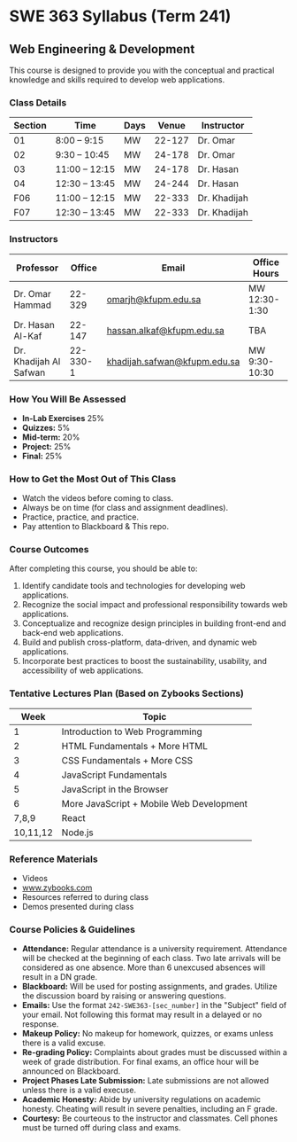 # SWE 363 Syllabus (Term 241)
## Web Engineering & Development

This course is designed to provide you with the conceptual and practical knowledge and skills required to develop web applications.

### Class Details
| Section | Time            | Days | Venue | Instructor  |
|---------|-----------------|------|--------|------------|
| 01      | 8:00 – 9:15     | MW   | 22-127 | Dr. Omar       |
| 02      | 9:30 – 10:45    | MW   | 24-178 | Dr. Omar       |
| 03      | 11:00 – 12:15   | MW   | 24-178 | Dr. Hasan      |
| 04      | 12:30 – 13:45   | MW   | 24-244 | Dr. Hasan      |
| F06     | 11:00 – 12:15   | MW   | 22-333 | Dr. Khadijah   |
| F07     | 12:30 – 13:45   | MW   | 22-333 | Dr. Khadijah   |

### Instructors
| Professor           | Office | Email                    | Office Hours   |
|---------------------|--------|--------------------------|----------------|
| Dr. Omar Hammad     | 22-329 | omarjh@kfupm.edu.sa      |      MW 12:30-1:30       |
| Dr. Hasan Al-Kaf    | 22-147 | hassan.alkaf@kfupm.edu.sa |      TBA              |
| Dr. Khadijah Al Safwan| 22-330-1 | khadijah.safwan@kfupm.edu.sa |      MW 9:30-10:30       |

### How You Will Be Assessed
- **In-Lab Exercises** 25%
- **Quizzes:** 5%
- **Mid-term:** 20%
- **Project:** 25%
- **Final:** 25%

### How to Get the Most Out of This Class
- Watch the videos before coming to class.
- Always be on time (for class and assignment deadlines).
- Practice, practice, and practice.
- Pay attention to Blackboard & This repo.

### Course Outcomes
After completing this course, you should be able to:
1. Identify candidate tools and technologies for developing web applications.
2. Recognize the social impact and professional responsibility towards web applications.
3. Conceptualize and recognize design principles in building front-end and back-end web applications.
4. Build and publish cross-platform, data-driven, and dynamic web applications.
5. Incorporate best practices to boost the sustainability, usability, and accessibility of web applications.

### Tentative Lectures Plan (Based on Zybooks Sections)
|Week|Topic|
|-----|------|
| 1  | Introduction to Web Programming |
| 2  | HTML Fundamentals + More HTML | 
| 3  | CSS Fundamentals + More CSS |
| 4  | JavaScript Fundamentals |
| 5  | JavaScript in the Browser|
| 6  | More JavaScript + Mobile Web Development |
| 7,8,9 | React |
| 10,11,12 | Node.js |

### Reference Materials
- Videos 
- www.zybooks.com
- Resources referred to during class
- Demos presented during class 

### Course Policies & Guidelines
- **Attendance:** Regular attendance is a university requirement. Attendance will be checked at the beginning of each class. Two late arrivals will be considered as one absence. More than 6 unexcused absences will result in a DN grade.
- **Blackboard:** Will be used for posting assignments, and grades. Utilize the discussion board by raising or answering questions.
- **Emails:** Use the format `242-SWE363-[sec_number]` in the "Subject" field of your email. Not following this format may result in a delayed or no response.
- **Makeup Policy:** No makeup for homework, quizzes, or exams unless there is a valid excuse.
- **Re-grading Policy:** Complaints about grades must be discussed within a week of grade distribution. For final exams, an office hour will be announced on Blackboard.
- **Project Phases Late Submission:** Late submissions are not allowed unless there is a valid execuse. 
- **Academic Honesty:** Abide by university regulations on academic honesty. Cheating will result in severe penalties, including an F grade.
- **Courtesy:** Be courteous to the instructor and classmates. Cell phones must be turned off during class and exams.
